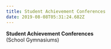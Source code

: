```yaml
---
title: Student Achievement Conferences
date: 2019-08-08T05:31:24.682Z
---
```

**Student Achievement Conferences**\
(School Gymnasiums)
